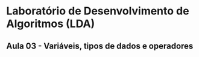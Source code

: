 # Laboratório de Desenvolvimento de Algoritmos (LDA)
## Aula 03 - Variáveis, tipos de dados e operadores

